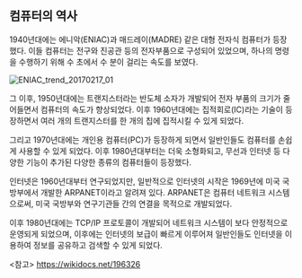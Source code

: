 <H2>컴퓨터의 역사</H2>

1940년대에는 에니악(ENIAC)과 매드레이(MADRE) 같은 대형 전자식 컴퓨터가 등장했다. 이들 컴퓨터는 전구와 진공관 등의 전자부품으로 구성되어 있었으며, 하나의 명령을 수행하기 위해 수 초에서 수 분이 걸리는 속도를 보였다.

![ENIAC_trend_20170217_01](https://github.com/yunseodaniel/site/assets/174253900/7470fdfc-49e4-4767-93fb-0c438e01a519)


그 이후, 1950년대에는 트랜지스터라는 반도체 소자가 개발되어 전자 부품의 크기가 줄어들면서 컴퓨터의 속도가 향상되었다. 이후 1960년대에는 집적회로(IC)라는 기술이 등장하면서 여러 개의 트랜지스터를 한 개의 칩에 집적시킬 수 있게 되었다.

그리고 1970년대에는 개인용 컴퓨터(PC)가 등장하게 되면서 일반인들도 컴퓨터를 손쉽게 사용할 수 있게 되었다. 이후 1980년대부터는 더욱 소형화되고, 무선과 인터넷 등 다양한 기능이 추가된 다양한 종류의 컴퓨터들이 등장했다.


인터넷은 1960년대부터 연구되었지만, 일반적으로 인터넷의 시작은 1969년에 미국 국방부에서 개발한 ARPANET이라고 알려져 있다. ARPANET은 컴퓨터 네트워크 시스템으로써, 미국 국방부와 연구기관들 간의 연결을 목적으로 개발되었다.

이후 1980년대에는 TCP/IP 프로토콜이 개발되어 네트워크 시스템이 보다 안정적으로 운영되게 되었으며, 이후에는 인터넷의 보급이 빠르게 이루어져 일반인들도 인터넷을 이용하여 정보를 공유하고 검색할 수 있게 되었다.

<참고> https://wikidocs.net/196326
